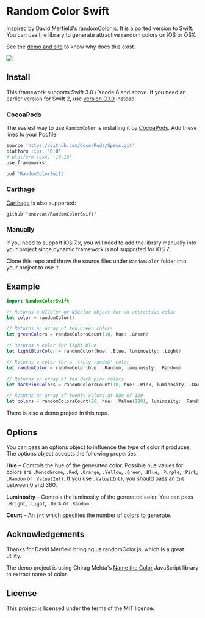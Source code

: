 # Random Color Swift

Inspired by David Merfield's [randomColor.js](https://github.com/davidmerfield/randomColor). It is a ported version to Swift. You can use the library to generate attractive random colors on iOS or OSX.

See the [demo and site](http://llllll.li/randomColor/) to know why does this exist.

![](https://raw.githubusercontent.com/onevcat/RandomColorSwift/master/demo.png)

## Install

This framework supports Swift 3.0 / Xcode 8 and above. If you need an earlier version for Swift 2, use [version 0.1.0](https://github.com/onevcat/RandomColorSwift/releases/tag/0.1.0) instead.

### CocoaPods

The easiest way to use `RandomColor` is installing it by [CocoaPods](http://cocoapods.org). Add these lines to your Podfile:

```ruby
source 'https://github.com/CocoaPods/Specs.git'
platform :ios, '8.0'
# platform :osx, '10.10'
use_frameworks!

pod 'RandomColorSwift'
```

### Carthage

[Carthage](https://github.com/Carthage/Carthage) is also supported:

```ogdl
github "onevcat/RandomColorSwift"
```

### Manually

If you need to support iOS 7.x, you will need to add the library manually into your project since dynamic framework is not supported for iOS 7.

Clone this repo and throw the source files under `RandomColor` folder into your project to use it. 

## Example

```swift
import RandomColorSwift

// Returns a UIColor or NSColor object for an attractive color
let color = randomColor()

// Returns an array of ten green colors
let greenColors = randomColorsCount(10, hue: .Green)

// Returns a color for light blue
let lightBlurColor = randomColor(hue: .Blue, luminosity: .Light)

// Returns a color for a 'truly random' color
let randomColor = randomColor(hue: .Random, luminosity: .Random)

// Returns an array of ten dark pink colors
let darkPinkColors = randomColorsCount(10, hue: .Pink, luminosity: .Dark)

// Returns an array of twenty colors at hue of 120
let colors = randomColorsCount(20, hue: .Value(120), luminosity: .Random)

```

There is also a demo project in this repo.

## Options

You can pass an options object to influence the type of color it produces. The options object accepts the following properties:

**Hue** – Controls the hue of the generated color. Possible hue values for colors are `.Monochrome`, `.Red`, `.Orange`, `.Yellow`, `.Green`, `.Blue`, `.Purple`, `.Pink`, `.Random` or `.Value(Int)`. If you use `.Value(Int)`, you should pass an `Int` between 0 and 360.

**Luminosity** – Controls the luminosity of the generated color. You can pass `.Bright`, `.Light`, `.Dark` or `.Random`.

**Count** – An `Int` which specifies the number of colors to generate.

## Acknowledgements

Thanks for David Merfield bringing us randomColor.js, which is a great utility.

The demo project is using Chirag Mehta's [Name the Color](http://chir.ag/projects/name-that-color) JavaScript library to extract name of color.

## License

This project is licensed under the terms of the MIT license.


